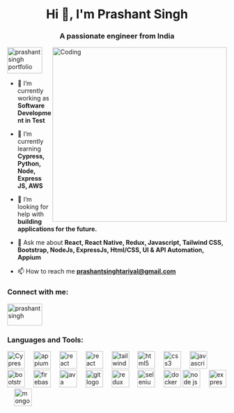 <h1 align="center">Hi 👋, I'm Prashant Singh</h1>
<h3 align="center">A passionate engineer from India</h3>
<a href="https://github-portfolio-pst99.vercel.app/" target="blank"><img align="center" src="https://www.mediabistro.com/wp-content/uploads/2016/02/xtips-on-getting-your-copywriter-portfolio-started.jpg.pagespeed.ic.77BXUmgEN5.webp" alt="prashant singh portfolio" height="60" width="80" /></a>
<img align="right" alt="Coding" width="400" src="https://www.softest.co/wp-content/uploads/2022/07/giphy-SDET1.gif">

- 🔭 I’m currently working as **Software Development in Test**

- 🌱 I’m currently learning **Cypress, Python, Node, Express JS, AWS**

- 🤝 I’m looking for help with **building applications for the future.**

- 💬 Ask me about **React, React Native, Redux, Javascript, Tailwind CSS, Bootstrap, NodeJs, ExpressJs, Html/CSS, UI & API Automation, Appium**

- 📫 How to reach me **prashantsinghtariyal@gmail.com**

<h3 align="left">Connect with me:</h3>
<p align="left">
<a href="https://www.linkedin.com/in/prashant-singh-tariyal/" target="blank"><img align="center" src="https://logos-world.net/wp-content/uploads/2020/05/Linkedin-Logo.png" alt="prashant singh" height="50" width="80" /></a>



<h3 align="left">Languages and Tools:</h3>

<div align="left">
   <img src="https://asset.brandfetch.io/idIq_kF0rb/idv3zwmSiY.jpeg?updated=1667565306852" height="40" alt="Cypress logo"  />
  <img width="12" />
    <img src="https://miro.medium.com/v2/resize:fit:1008/1*3D873F7NqtSUbZso8eCfNQ.png" height="40" alt="appium logo"  />
  <img width="12" />
   <img src="https://banner2.cleanpng.com/20190623/etv/kisspng-python-high-level-programming-language-computer-pr-photos-ottawa-python-authors-group-ottawa-on-5d0f0abf37c231.0386740715612668792284.jpg" height="40" alt="react logo"  />
  <img width="12" />
  <img src="https://cdn.jsdelivr.net/gh/devicons/devicon/icons/react/react-original.svg" height="40" alt="react logo"  />
  <img width="12" />
  <img src="https://cdn.jsdelivr.net/gh/devicons/devicon/icons/tailwindcss/tailwindcss-original-wordmark.svg" height="40" alt="tailwindcss logo"  />
  <img width="12" />
  <img src="https://cdn.jsdelivr.net/gh/devicons/devicon/icons/html5/html5-original.svg" height="40" alt="html5 logo"  />
  <img width="12" />
  <img src="https://cdn.jsdelivr.net/gh/devicons/devicon/icons/css3/css3-original.svg" height="40" alt="css3 logo"  />
  <img width="12" />
  <img src="https://cdn.jsdelivr.net/gh/devicons/devicon/icons/javascript/javascript-original.svg" height="40" alt="javascript logo"  />
  <img width="12" />
  <img src="https://cdn.jsdelivr.net/gh/devicons/devicon/icons/bootstrap/bootstrap-original.svg" height="40" alt="bootstrap logo"  />
  <img width="12" />
  <img src="https://cdn.jsdelivr.net/gh/devicons/devicon/icons/firebase/firebase-plain.svg" height="40" alt="firebase logo"  />
  <img width="12" />
  <img src="https://cdn.jsdelivr.net/gh/devicons/devicon/icons/java/java-original.svg" height="40" alt="java logo"  />
  <img width="12" />
  <img src="https://cdn.jsdelivr.net/gh/devicons/devicon/icons/git/git-original.svg" height="40" alt="git logo"  />
  <img width="12" />
  <img src="https://cdn.jsdelivr.net/gh/devicons/devicon/icons/redux/redux-original.svg" height="40" alt="redux logo"  />
  <img width="12" />
  <img src="https://cdn.jsdelivr.net/gh/devicons/devicon/icons/selenium/selenium-original.svg" height="40" alt="selenium logo"  />
  <img width="12" />
  <img src="https://cdn.jsdelivr.net/gh/devicons/devicon/icons/docker/docker-original.svg" height="40" alt="docker logo"  />
<img src="https://cdn.jsdelivr.net/gh/devicons/devicon/icons/nodejs/nodejs-original.svg" height="40" alt="node js logo"  />
  <img width="12" />
  <img src="https://cdn.jsdelivr.net/gh/devicons/devicon/icons/express/express-original.svg" height="40" alt="express logo"  />
  <img width="12" />
  <img src="https://cdn.jsdelivr.net/gh/devicons/devicon/icons/mongodb/mongodb-original.svg" height="40" alt="mongodb logo"  />
</div>

